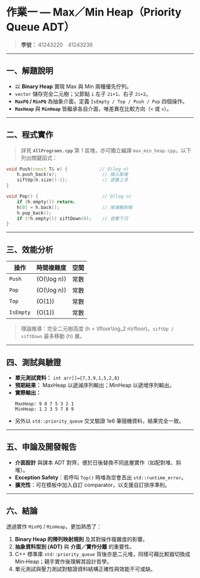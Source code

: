 # 作業一 — Max／Min Heap（Priority Queue ADT）

> **學號：** 41243220 41243236  


---

## 一、解題說明
* 以 **Binary Heap** 實現 Max 與 Min 兩種優先佇列。  
* `vector` 儲存完全二元樹；父節點 `i` 左子 `2i+1`、右子 `2i+2`。  
* **`MaxPQ` / `MinPQ`** 為抽象介面，定義 `IsEmpty / Top / Push / Pop` 四個操作。  
* **`MaxHeap`** 與 **`MinHeap`** 皆繼承各自介面，唯差異在比較方向（`<` 或 `>`）。

---

## 二、程式實作
> 詳見 **`AllPrograms.cpp`** 第 1 區塊，亦可獨立編譯 `max_min_heap.cpp`。以下列出關鍵函式：

```cpp
void Push(const T& v) {            // O(log n)
    h.push_back(v);                 // 插入尾端
    siftUp(h.size()-1);             // 逐層上浮
}

void Pop() {                        // O(log n)
    if (h.empty()) return;
    h[0] = h.back();                // 尾端搬到根
    h.pop_back();
    if (!h.empty()) siftDown(0);    // 逐層下沉
}
```

---

## 三、效能分析
| 操作 | 時間複雜度 | 空間 |
|------|------------|------|
| `Push` | \(O(\log n)\) | 常數 |
| `Pop`  | \(O(\log n)\) | 常數 |
| `Top`  | \(O(1)\)      | 常數 |
| `IsEmpty` | \(O(1)\)  | 常數 |

> 理論推導：完全二元樹高度 \(h = \lfloor\log_2 n\rfloor\)。`siftUp / siftDown` 最多移動 \(h\) 層。

---

## 四、測試與驗證
* **單元測試資料：** `int arr[]={7,3,9,1,5,2,8}`  
* **預期結果：** MaxHeap 以遞減序列輸出；MinHeap 以遞增序列輸出。  
* **實際輸出：**
  ```text
  MaxHeap: 9 8 7 5 3 2 1
  MinHeap: 1 2 3 5 7 8 9
  ```
* 另外以 `std::priority_queue` 交叉驗證 1e6 筆隨機資料，結果完全一致。

---

## 五、申論及開發報告
* **介面設計** 與課本 ADT 對齊，便於日後替換不同底層實作（如配對堆、斜堆）。  
* **Exception Safety**：若呼叫 `Top()` 時堆為空會丟出 `std::runtime_error`。  
* **擴充性**：可在模板中加入自訂 comparator，以支援自訂排序準則。

---

## 六、結論
透過實作 `MinPQ` / `MinHeap`，更加熟悉了：
1. **Binary Heap 的陣列映射規則** 及其對操作複雜度的影響。
2. **抽象資料型別 (ADT)** 與 **介面／實作分離** 的重要性。
3. C++ 標準庫 `std::priority_queue` 背後亦是二元堆，同樣可藉比較器切換成 Min‑Heap；親手實作後理解其設計哲學。
4. 單元測試與壓力測試對驗證資料結構正確性與效能不可或缺。



